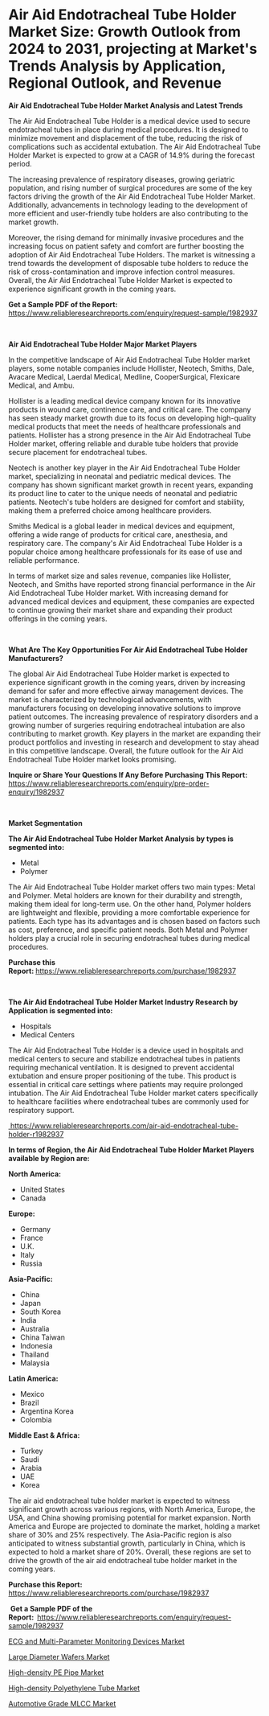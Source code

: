 <p><h1>Air Aid Endotracheal Tube Holder Market Size: Growth Outlook from 2024 to 2031, projecting at Market's Trends Analysis by Application, Regional Outlook, and Revenue</h1></p><p><strong>Air Aid Endotracheal Tube Holder Market Analysis and Latest Trends</strong></p>
<p><p>The Air Aid Endotracheal Tube Holder is a medical device used to secure endotracheal tubes in place during medical procedures. It is designed to minimize movement and displacement of the tube, reducing the risk of complications such as accidental extubation. The Air Aid Endotracheal Tube Holder Market is expected to grow at a CAGR of 14.9% during the forecast period.</p><p>The increasing prevalence of respiratory diseases, growing geriatric population, and rising number of surgical procedures are some of the key factors driving the growth of the Air Aid Endotracheal Tube Holder Market. Additionally, advancements in technology leading to the development of more efficient and user-friendly tube holders are also contributing to the market growth.</p><p>Moreover, the rising demand for minimally invasive procedures and the increasing focus on patient safety and comfort are further boosting the adoption of Air Aid Endotracheal Tube Holders. The market is witnessing a trend towards the development of disposable tube holders to reduce the risk of cross-contamination and improve infection control measures. Overall, the Air Aid Endotracheal Tube Holder Market is expected to experience significant growth in the coming years.</p></p>
<p><strong>Get a Sample PDF of the Report:&nbsp;</strong> <a href="https://www.reliableresearchreports.com/enquiry/request-sample/1982937">https://www.reliableresearchreports.com/enquiry/request-sample/1982937</a></p>
<p>&nbsp;</p>
<p><strong>Air Aid Endotracheal Tube Holder Major Market Players</strong></p>
<p><p>In the competitive landscape of Air Aid Endotracheal Tube Holder market players, some notable companies include Hollister, Neotech, Smiths, Dale, Avacare Medical, Laerdal Medical, Medline, CooperSurgical, Flexicare Medical, and Ambu.</p><p>Hollister is a leading medical device company known for its innovative products in wound care, continence care, and critical care. The company has seen steady market growth due to its focus on developing high-quality medical products that meet the needs of healthcare professionals and patients. Hollister has a strong presence in the Air Aid Endotracheal Tube Holder market, offering reliable and durable tube holders that provide secure placement for endotracheal tubes.</p><p>Neotech is another key player in the Air Aid Endotracheal Tube Holder market, specializing in neonatal and pediatric medical devices. The company has shown significant market growth in recent years, expanding its product line to cater to the unique needs of neonatal and pediatric patients. Neotech's tube holders are designed for comfort and stability, making them a preferred choice among healthcare providers.</p><p>Smiths Medical is a global leader in medical devices and equipment, offering a wide range of products for critical care, anesthesia, and respiratory care. The company's Air Aid Endotracheal Tube Holder is a popular choice among healthcare professionals for its ease of use and reliable performance.</p><p>In terms of market size and sales revenue, companies like Hollister, Neotech, and Smiths have reported strong financial performance in the Air Aid Endotracheal Tube Holder market. With increasing demand for advanced medical devices and equipment, these companies are expected to continue growing their market share and expanding their product offerings in the coming years.</p></p>
<p>&nbsp;</p>
<p><strong>What Are The Key Opportunities For Air Aid Endotracheal Tube Holder Manufacturers?</strong></p>
<p><p>The global Air Aid Endotracheal Tube Holder market is expected to experience significant growth in the coming years, driven by increasing demand for safer and more effective airway management devices. The market is characterized by technological advancements, with manufacturers focusing on developing innovative solutions to improve patient outcomes. The increasing prevalence of respiratory disorders and a growing number of surgeries requiring endotracheal intubation are also contributing to market growth. Key players in the market are expanding their product portfolios and investing in research and development to stay ahead in this competitive landscape. Overall, the future outlook for the Air Aid Endotracheal Tube Holder market looks promising.</p></p>
<p><strong>Inquire or Share Your Questions If Any Before Purchasing This Report:</strong> <a href="https://www.reliableresearchreports.com/enquiry/pre-order-enquiry/1982937">https://www.reliableresearchreports.com/enquiry/pre-order-enquiry/1982937</a></p>
<p>&nbsp;</p>
<p><strong>Market Segmentation</strong></p>
<p><strong>The Air Aid Endotracheal Tube Holder Market Analysis by types is segmented into:</strong></p>
<p><ul><li>Metal</li><li>Polymer</li></ul></p>
<p><p>The Air Aid Endotracheal Tube Holder market offers two main types: Metal and Polymer. Metal holders are known for their durability and strength, making them ideal for long-term use. On the other hand, Polymer holders are lightweight and flexible, providing a more comfortable experience for patients. Each type has its advantages and is chosen based on factors such as cost, preference, and specific patient needs. Both Metal and Polymer holders play a crucial role in securing endotracheal tubes during medical procedures.</p></p>
<p><strong>Purchase this Report:&nbsp;</strong><a href="https://www.reliableresearchreports.com/purchase/1982937">https://www.reliableresearchreports.com/purchase/1982937</a></p>
<p>&nbsp;</p>
<p><strong>The Air Aid Endotracheal Tube Holder Market Industry Research by Application is segmented into:</strong></p>
<p><ul><li>Hospitals</li><li>Medical Centers</li></ul></p>
<p><p>The Air Aid Endotracheal Tube Holder is a device used in hospitals and medical centers to secure and stabilize endotracheal tubes in patients requiring mechanical ventilation. It is designed to prevent accidental extubation and ensure proper positioning of the tube. This product is essential in critical care settings where patients may require prolonged intubation. The Air Aid Endotracheal Tube Holder market caters specifically to healthcare facilities where endotracheal tubes are commonly used for respiratory support.</p></p>
<p><a href="https://www.reliableresearchreports.com/air-aid-endotracheal-tube-holder-r1982937">&nbsp;https://www.reliableresearchreports.com/air-aid-endotracheal-tube-holder-r1982937</a></p>
<p><strong>In terms of Region, the Air Aid Endotracheal Tube Holder Market Players available by Region are:</strong></p>
<p>
    <p> <strong> North America: </strong>
        <ul>
            <li>United States</li>
            <li>Canada</li>
        </ul>
        </p> 
    <p> <strong> Europe: </strong>
        <ul>
            <li>Germany</li>
            <li>France</li>
            <li>U.K.</li>
            <li>Italy</li>
            <li>Russia</li>
        </ul>
        </p> 
    <p> <strong> Asia-Pacific: </strong>
        <ul>
            <li>China</li>
            <li>Japan</li>
            <li>South Korea</li>
            <li>India</li>
            <li>Australia</li>
            <li>China Taiwan</li>
            <li>Indonesia</li>
            <li>Thailand</li>
            <li>Malaysia</li>
        </ul>
        </p> 
    <p> <strong> Latin America: </strong>
        <ul>
            <li>Mexico</li>
            <li>Brazil</li>
            <li>Argentina Korea</li>
            <li>Colombia</li>
        </ul>
        </p> 
    <p> <strong> Middle East & Africa: </strong>
        <ul>
            <li>Turkey</li>
            <li>Saudi</li>
            <li>Arabia</li>
            <li>UAE</li>
            <li>Korea</li>
        </ul>
    </p>
    </p>
<p><p>The air aid endotracheal tube holder market is expected to witness significant growth across various regions, with North America, Europe, the USA, and China showing promising potential for market expansion. North America and Europe are projected to dominate the market, holding a market share of 30% and 25% respectively. The Asia-Pacific region is also anticipated to witness substantial growth, particularly in China, which is expected to hold a market share of 20%. Overall, these regions are set to drive the growth of the air aid endotracheal tube holder market in the coming years.</p></p>
<p><strong>Purchase this Report: </strong><a href="https://www.reliableresearchreports.com/purchase/1982937">https://www.reliableresearchreports.com/purchase/1982937</a></p>
<p>&nbsp;<strong>Get a Sample PDF of the Report:&nbsp;&nbsp;</strong><a href="https://www.reliableresearchreports.com/enquiry/request-sample/1982937">https://www.reliableresearchreports.com/enquiry/request-sample/1982937</a></p>
<p><strong></strong></p>
<p><p><a href="https://github.com/zjyglelu/Market-Research-Report-List-2/blob/main/ecg-and-multi-parameter-monitoring-devices-market.md">ECG and Multi-Parameter Monitoring Devices Market</a></p><p><a href="https://www.linkedin.com/pulse/large-diameter-wafers-market-report-reveals-latest-trends-gkcue?trackingId=5b%2F2K%2F75AFmT9Z2%2BgjWVoA%3D%3D">Large Diameter Wafers Market</a></p><p><a href="https://issuu.com/reportprime-2/docs/high-density-pe-pipe-market-size-2030.pptx">High-density PE Pipe Market</a></p><p><a href="https://issuu.com/reportprime-2/docs/high-density-polyethylene-tube-market-size-2030.pp">High-density Polyethylene Tube Market</a></p><p><a href="https://www.linkedin.com/pulse/automotive-grade-mlcc-market-competitive-analysis-trends-forecast-yepsc">Automotive Grade MLCC Market</a></p></p>